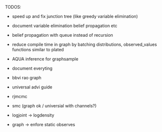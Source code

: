 TODOS:

- speed up and fix junction tree (like greedy variable elimination)
- document variable elimination belief propagation etc
- belief propagation with queue instead of recursion
- reduce compile time in graph by batching distributions, observed_values functions similar to plated

- AQUA inference for graphsample
- document everyting

- bbvi rao graph
- universal advi guide
- rjmcmc
- smc (graph ok / universial with channels?)
- logjoint -> logdensity
- graph -> enfore static observes
